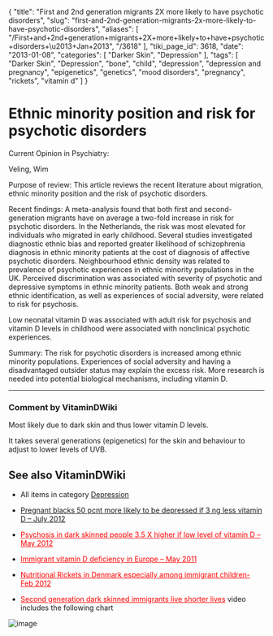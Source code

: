 {
    "title": "First and 2nd generation migrants 2X more likely to have psychotic disorders",
    "slug": "first-and-2nd-generation-migrants-2x-more-likely-to-have-psychotic-disorders",
    "aliases": [
        "/First+and+2nd+generation+migrants+2X+more+likely+to+have+psychotic+disorders+\u2013+Jan+2013",
        "/3618"
    ],
    "tiki_page_id": 3618,
    "date": "2013-01-08",
    "categories": [
        "Darker Skin",
        "Depression"
    ],
    "tags": [
        "Darker Skin",
        "Depression",
        "bone",
        "child",
        "depression",
        "depression and pregnancy",
        "epigenetics",
        "genetics",
        "mood disorders",
        "pregnancy",
        "rickets",
        "vitamin d"
    ]
}


# Ethnic minority position and risk for psychotic disorders

Current Opinion in Psychiatry:

Veling, Wim

Purpose of review: This article reviews the recent literature about migration, ethnic minority position and the risk of psychotic disorders.

Recent findings: A meta-analysis found that both first and second-generation migrants have on average a two-fold increase in risk for psychotic disorders. In the Netherlands, the risk was most elevated for individuals who migrated in early childhood. Several studies investigated diagnostic ethnic bias and reported greater likelihood of schizophrenia diagnosis in ethnic minority patients at the cost of diagnosis of affective psychotic disorders. Neighbourhood ethnic density was related to prevalence of psychotic experiences in ethnic minority populations in the UK. Perceived discrimination was associated with severity of psychotic and depressive symptoms in ethnic minority patients. Both weak and strong ethnic identification, as well as experiences of social adversity, were related to risk for psychosis. 

Low neonatal vitamin D was associated with adult risk for psychosis and vitamin D levels in childhood were associated with nonclinical psychotic experiences.

Summary: The risk for psychotic disorders is increased among ethnic minority populations. Experiences of social adversity and having a disadvantaged outsider status may explain the excess risk. More research is needed into potential biological mechanisms, including vitamin D.

---

### Comment by VitaminDWiki

Most likely due to dark skin and thus lower vitamin D levels. 

It takes several generations (epigenetics) for the skin and behaviour to adjust to lower levels of UVB.

## See also VitaminDWiki

* All items in category [Depression](/categories/depression)

* [Pregnant blacks 50 pcnt more likely to be depressed if 3 ng less vitamin D – July 2012 ](/posts/pregnant-blacks-50-pcnt-more-likely-to-be-depressed-if-3-ng-less-vitamin-d)

* <a href="/posts/psychosis-in-dark-skinned-people-35-x-higher-if-low-level-of-vitamin-d" style="color: red; text-decoration: underline;" title="This post/category does not exist yet: Psychosis in dark skinned people 3.5 X higher if low level of vitamin D – May 2012 ">Psychosis in dark skinned people 3.5 X higher if low level of vitamin D – May 2012 </a>

* <a href="/posts/immigrant-vitamin-d-deficiency-in-europe" style="color: red; text-decoration: underline;" title="This post/category does not exist yet: Immigrant vitamin D deficiency in Europe – May 2011">Immigrant vitamin D deficiency in Europe – May 2011</a>

* <a href="/posts/nutritional-rickets-in-denmark-especially-among-immigrant-children" style="color: red; text-decoration: underline;" title="This post/category does not exist yet: Nutritional Rickets in Denmark especially among immigrant children- Feb 2012">Nutritional Rickets in Denmark especially among immigrant children- Feb 2012</a>

* <a href="/posts/second-generation-dark-skinned-immigrants-live-shorter-lives" style="color: red; text-decoration: underline;" title="This post/category does not exist yet: Second generation dark skinned immigrants live shorter lives">Second generation dark skinned immigrants live shorter lives</a> video includes the following chart

<img src="https://d378j1rmrlek7x.cloudfront.net/attachments/gif/second-generation-dark-skin.gif" alt="image" style="max-width: 600px;">